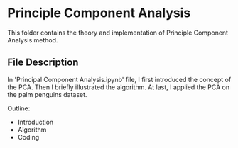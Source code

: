 # Principle Component Analysis

This folder contains the theory and implementation of Principle Component Analysis method.

## File Description

In 'Principal Component Analysis.ipynb' file, I first introduced the concept of the PCA. Then I briefly illustrated the algorithm. At last, I applied the PCA on the palm penguins dataset.

Outline:

- Introduction
- Algorithm
- Coding
